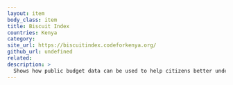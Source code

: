 ```yaml
---
layout: item
body_class: item
title: Biscuit Index
countries: Kenya
category: 
site_url: https://biscuitindex.codeforkenya.org/
github_url: undefined
related: 
description: >
  Shows how public budget data can be used to help citizens better understand how governments spend tax money
---
```

